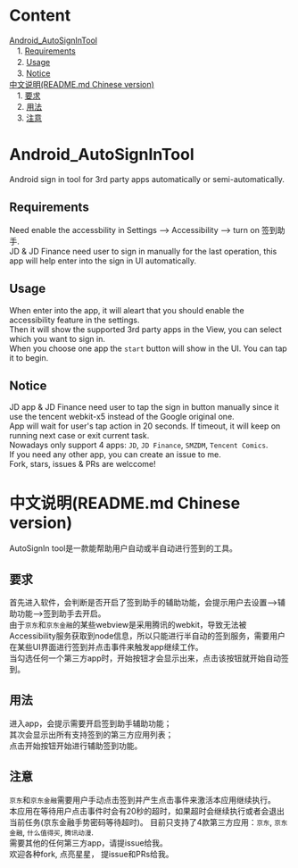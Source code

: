 # Content
[Android_AutoSignInTool](#android_autosignintool)  
　1. [Requirements](#requirements)  
　2. [Usage](#usage)  
　3. [Notice](#notice)  
[中文说明(README.md Chinese version)](#中文说明readmemd-chinese-version)  
　1. [要求](#要求)  
　2. [用法](#用法)  
　3. [注意](#注意)  
  
# Android_AutoSignInTool
Android sign in tool for 3rd party apps automatically or semi-automatically.

## Requirements
Need enable the accessbility in Settings --> Accessibility --> turn on 签到助手.  
JD & JD Finance need user to sign in manually for the last operation, this app will help enter into the sign in UI automatically.

## Usage
When enter into the app, it will aleart that you should enable the accessibility feature in the settings.  
Then it will show the supported 3rd party apps in the View, you can select which you want to sign in.  
When you choose one app the ```start``` button will show in the UI. You can tap it to begin.

## Notice
JD app & JD Finance need user to tap the sign in button manually since it use the tencent webkit-x5 instead of the Google original one.  
App will wait for user's tap action in 20 seconds. If timeout, it will keep on running next case or exit current task.  
Nowadays only support 4 apps: ```JD```, ```JD Finance```, ```SMZDM```, ```Tencent Comics```.  
If you need any other app, you can create an issue to me.  
Fork, stars, issues & PRs are welccome!  

# 中文说明(README.md Chinese version)
AutoSignIn tool是一款能帮助用户自动或半自动进行签到的工具。

## 要求
首先进入软件，会判断是否开启了签到助手的辅助功能，会提示用户去设置-->辅助功能-->签到助手去开启。  
由于```京东```和```京东金融```的某些webview是采用腾讯的webkit，导致无法被Accessibility服务获取到node信息，所以只能进行半自动的签到服务，需要用户在某些UI界面进行签到并点击事件来触发app继续工作。  
当勾选任何一个第三方app时，开始按钮才会显示出来，点击该按钮就开始自动签到。

## 用法
进入app，会提示需要开启签到助手辅助功能；  
其次会显示出所有支持签到的第三方应用列表；  
点击开始按钮开始进行辅助签到功能。  

## 注意
```京东```和```京东金融```需要用户手动点击签到并产生点击事件来激活本应用继续执行。  
本应用在等待用户点击事件时会有20秒的超时，如果超时会继续执行或者会退出当前任务(京东金融手势密码等待超时)。
目前只支持了4款第三方应用：```京东```, ```京东金融```, ```什么值得买```, ```腾讯动漫```.  
需要其他的任何第三方app，请提issue给我。  
欢迎各种fork, 点亮星星， 提issue和PRs给我。
